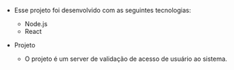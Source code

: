 - Esse projeto foi desenvolvido com as seguintes tecnologias:

  - Node.js
  - React

- Projeto
  - O projeto é um server de validação de acesso de usuário ao sistema.
